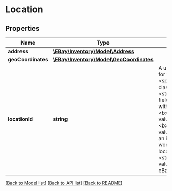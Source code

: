 # Location

## Properties
Name | Type | Description | Notes
------------ | ------------- | ------------- | -------------
**address** | [**\EBay\Inventory\Model\Address**](Address.md) |  | [optional] 
**geoCoordinates** | [**\EBay\Inventory\Model\GeoCoordinates**](GeoCoordinates.md) |  | [optional] 
**locationId** | **string** | A unique eBay-assigned ID for the location. &lt;br&gt;&lt;br&gt; &lt;span class&#x3D;\&quot;tablenote\&quot;&gt; &lt;strong&gt;Note:&lt;/strong&gt; This field should not be confused with the seller-defined &lt;b&gt;merchantLocationKey&lt;/b&gt; value. It is the &lt;b&gt;merchantLocationKey&lt;/b&gt; value which is used to identify an inventory location when working with inventory location API calls. The &lt;strong&gt;locationId&lt;/strong&gt; value is only used internally by eBay.&lt;/span&gt; | [optional] 

[[Back to Model list]](../../README.md#documentation-for-models) [[Back to API list]](../../README.md#documentation-for-api-endpoints) [[Back to README]](../../README.md)

